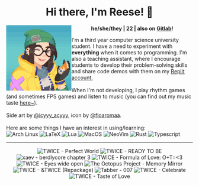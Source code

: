 <h1 align="center">Hi there, I'm Reese! 👋</h1>
<img src="kj.png" alt="Pixel art of Killjoy from the game Valorant." align="left" width="35%">

<p align="center">
  <b>he/she/they | 22 | also on <a href="https://gitlab.com/renys">Gitlab</a>!</b>
</p>

<p>
  I'm a third year computer science university student. I have a need to experiment with <strong>everything</strong> when it comes to programming. I'm also a teaching assistant, where I encourage students to develop their problem-solving skills and share code demos with them on my <a href="https://replit.com/@renys">Replit account.</a>
  <br><br>
  When I'm not developing, I play rhythm games (and sometimes FPS games) and listen to music (you can find out my music taste <a href="https://www.last.fm/user/i-dle">here~</a>).
  <br><br>
  Side art by <a href="https://www.reddit.com/r/PixelArt/comments/x6eupf/henloooo_sharing_my_valorant_pixel_fanart/">@icyyy_acyyy</a>, icon by <a href="https://twitter.com/floaromaa/status/1544156562326839296">@floaromaa</a>.
  <br><br>
  Here are some things I have an interest in using/learning:
  <br>
  <img alt="Arch Linux" src="https://img.shields.io/badge/Arch_BTW-1793D1?style=for-the-badge&logo=arch-linux&logoColor=white"/>
  <img alt="LaTeX" src="https://img.shields.io/badge/LaTeX-47A141?style=for-the-badge&logo=LaTeX&logoColor=white"/>
  <img alt="Lua" src="https://img.shields.io/badge/Lua-2C2D72?style=for-the-badge&logo=lua&logoColor=white"/>
  <img alt="MacOS" src="https://img.shields.io/badge/MacOS-000000?style=for-the-badge&logo=apple&logoColor=white"/>
  <img alt="NeoVim" src="https://img.shields.io/badge/NeoVim-%2357A143.svg?&style=for-the-badge&logo=neovim&logoColor=white"/>
  <img alt="Rust" src="https://img.shields.io/badge/Rust-black?style=for-the-badge&logo=rust&logoColor=#E57324"/>
  <img alt="Typescript" src="https://img.shields.io/badge/TypeScript-007ACC?style=for-the-badge&logo=typescript&logoColor=white"/>
</p>
<hr class="dotted">
<!-- lastfm -->
<p align="center"><img src="https://lastfm.freetls.fastly.net/i/u/64s/c97645bdad71afe6aa9cca91e73acec2.jpg" title="TWICE - Perfect World"> <img src="https://lastfm.freetls.fastly.net/i/u/64s/fcfe88954f8b1a5282e48cab825a7f77.jpg" title="TWICE - READY TO BE"> <img src="https://lastfm.freetls.fastly.net/i/u/64s/ac9db7f3dac826758f43725750b0e5c2.png" title="xaev - berdlycore chapter 3"> <img src="https://lastfm.freetls.fastly.net/i/u/64s/799889a45a0aed866919708e1c6913a2.jpg" title="TWICE - Formula of Love: O+T=<3"> <img src="https://lastfm.freetls.fastly.net/i/u/64s/4f02062dc96115392e5b8b671550dae5.png" title="TWICE - Eyes wide open"> <img src="https://lastfm.freetls.fastly.net/i/u/64s/e48a93872e23783d4c709eca8e8b13de.jpg" title="The Octopus Project - Memory Mirror"> <img src="https://lastfm.freetls.fastly.net/i/u/64s/934f40176a5f21d83d8ab270628f16d3.jpg" title="TWICE - &TWICE (Repackage)"> <img src="https://lastfm.freetls.fastly.net/i/u/64s/fc55706a424c84465cdef37cea6c6066.jpg" title="Tabber - 007"> <img src="https://lastfm.freetls.fastly.net/i/u/64s/aafd3922411b8d95535e12e9b7f5e35b.jpg" title="TWICE - Celebrate"> <img src="https://lastfm.freetls.fastly.net/i/u/64s/bededc67eb735e0cd2443c289c62cce3.jpg" title="TWICE - Taste of Love"> </p>
